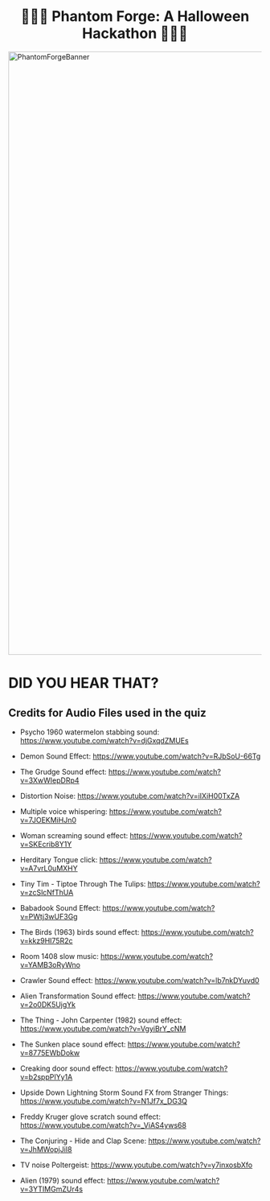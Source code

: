 <h1 align="center"><strong>🎃🎃🎃 Phantom Forge: A Halloween Hackathon 🎃🎃🎃</strong>

</h1>


<img src="https://res.cloudinary.com/djdefbnij/image/upload/v1695815394/October-banner_alm4vx.jpg" alt="PhantomForgeBanner" width="1200"/>

# DID YOU HEAR THAT?

## Credits for Audio Files used in the quiz

- Psycho 1960 watermelon stabbing sound:
https://www.youtube.com/watch?v=djGxqdZMUEs

- Demon Sound Effect:
https://www.youtube.com/watch?v=RJbSoU-66Tg

- The Grudge Sound effect:
https://www.youtube.com/watch?v=3XwWIepDRp4

- Distortion Noise:
https://www.youtube.com/watch?v=iIXiH00TxZA

- Multiple voice whispering:
https://www.youtube.com/watch?v=7JOEKMiHJn0

- Woman screaming sound effect:
https://www.youtube.com/watch?v=SKEcrib8Y1Y

- Herditary Tongue click:
https://www.youtube.com/watch?v=A7vrL0uMXHY

- Tiny Tim - Tiptoe Through The Tulips:
https://www.youtube.com/watch?v=zcSlcNfThUA

- Babadook Sound Effect:
https://www.youtube.com/watch?v=PWtj3wUF3Gg

- The Birds (1963) birds sound effect:
https://www.youtube.com/watch?v=kkz9HI75R2c

- Room 1408 slow music:
https://www.youtube.com/watch?v=YAMB3oRyWno

- Crawler Sound effect:
https://www.youtube.com/watch?v=lb7nkDYuvd0

- Alien Transformation Sound effect:
https://www.youtube.com/watch?v=2o0DK5UjgYk

- The Thing - John Carpenter (1982) sound effect:
https://www.youtube.com/watch?v=VgyiBrY_cNM

- The Sunken place sound effect:
https://www.youtube.com/watch?v=8775EWbDokw

- Creaking door sound effect:
https://www.youtube.com/watch?v=b2sppPIYy1A

- Upside Down Lightning Storm Sound FX from Stranger Things:
https://www.youtube.com/watch?v=N1Jf7x_DG3Q

- Freddy Kruger glove scratch sound effect:
https://www.youtube.com/watch?v=_ViAS4yws68

- The Conjuring - Hide and Clap Scene:
https://www.youtube.com/watch?v=JhMWopjJiI8

- TV noise Poltergeist:
https://www.youtube.com/watch?v=y7inxosbXfo

- Alien (1979) sound effect:
https://www.youtube.com/watch?v=3YTIMGmZUr4s